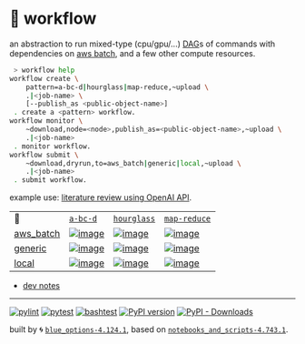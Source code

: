 # 📜 workflow

an abstraction to run mixed-type (cpu/gpu/...) [DAG](https://networkx.org/documentation/stable/reference/classes/digraph.html)s of commands with dependencies on [aws batch](https://aws.amazon.com/batch/), and a few other compute resources.

```bash
 > workflow help
workflow create \
	pattern=a-bc-d|hourglass|map-reduce,~upload \
	.|<job-name> \
	[--publish_as <public-object-name>]
 . create a <pattern> workflow.
workflow monitor \
	~download,node=<node>,publish_as=<public-object-name>,~upload \
	.|<job-name>
 . monitor workflow.
workflow submit \
	~download,dryrun,to=aws_batch|generic|local,~upload \
	.|<job-name>
 . submit workflow.
```

example use: [literature review using OpenAI API](https://github.com/kamangir/openai-commands/tree/main/openai_commands/literature_review).

|   |   |   |   |
| --- | --- | --- | --- |
| 📜 | [`a-bc-d`](./patterns/a-bc-d.dot) | [`hourglass`](./patterns/hourglass.dot) | [`map-reduce`](./patterns/map-reduce.dot) |
| [aws_batch](./runners/aws_batch.py) | [![image](https://kamangir-public.s3.ca-central-1.amazonaws.com/aws_batch-a-bc-d/workflow.gif?raw=true&random=csWIOSvm5eRrccON)](https://kamangir-public.s3.ca-central-1.amazonaws.com/aws_batch-a-bc-d/workflow.gif?raw=true&random=csWIOSvm5eRrccON) | [![image](https://kamangir-public.s3.ca-central-1.amazonaws.com/aws_batch-hourglass/workflow.gif?raw=true&random=qxGH0DaJYWbq6HqQ)](https://kamangir-public.s3.ca-central-1.amazonaws.com/aws_batch-hourglass/workflow.gif?raw=true&random=qxGH0DaJYWbq6HqQ) | [![image](https://kamangir-public.s3.ca-central-1.amazonaws.com/aws_batch-map-reduce/workflow.gif?raw=true&random=PUfjjDIwVVy88EZw)](https://kamangir-public.s3.ca-central-1.amazonaws.com/aws_batch-map-reduce/workflow.gif?raw=true&random=PUfjjDIwVVy88EZw) |
| [generic](./runners/generic.py) | [![image](https://kamangir-public.s3.ca-central-1.amazonaws.com/generic-a-bc-d/workflow.gif?raw=true&random=qToTpobsVPeVKpPH)](https://kamangir-public.s3.ca-central-1.amazonaws.com/generic-a-bc-d/workflow.gif?raw=true&random=qToTpobsVPeVKpPH) | [![image](https://kamangir-public.s3.ca-central-1.amazonaws.com/generic-hourglass/workflow.gif?raw=true&random=9pTSvQBWDo8WSOUh)](https://kamangir-public.s3.ca-central-1.amazonaws.com/generic-hourglass/workflow.gif?raw=true&random=9pTSvQBWDo8WSOUh) | [![image](https://kamangir-public.s3.ca-central-1.amazonaws.com/generic-map-reduce/workflow.gif?raw=true&random=YNFheTiYkUMgECjg)](https://kamangir-public.s3.ca-central-1.amazonaws.com/generic-map-reduce/workflow.gif?raw=true&random=YNFheTiYkUMgECjg) |
| [local](./runners/local.py) | [![image](https://kamangir-public.s3.ca-central-1.amazonaws.com/local-a-bc-d/workflow.gif?raw=true&random=Aox4eW6gqDtgIrip)](https://kamangir-public.s3.ca-central-1.amazonaws.com/local-a-bc-d/workflow.gif?raw=true&random=Aox4eW6gqDtgIrip) | [![image](https://kamangir-public.s3.ca-central-1.amazonaws.com/local-hourglass/workflow.gif?raw=true&random=fuX8jAwcUzs0ZE63)](https://kamangir-public.s3.ca-central-1.amazonaws.com/local-hourglass/workflow.gif?raw=true&random=fuX8jAwcUzs0ZE63) | [![image](https://kamangir-public.s3.ca-central-1.amazonaws.com/local-map-reduce/workflow.gif?raw=true&random=KUoDIdqQ5Cy9y4fK)](https://kamangir-public.s3.ca-central-1.amazonaws.com/local-map-reduce/workflow.gif?raw=true&random=KUoDIdqQ5Cy9y4fK) |

- [dev notes](https://arash-kamangir.medium.com/%EF%B8%8F-openai-experiments-54-e49117dc69ef)

---


[![pylint](https://github.com/kamangir/notebooks-and-scripts/actions/workflows/pylint.yml/badge.svg)](https://github.com/kamangir/notebooks-and-scripts/actions/workflows/pylint.yml) [![pytest](https://github.com/kamangir/notebooks-and-scripts/actions/workflows/pytest.yml/badge.svg)](https://github.com/kamangir/notebooks-and-scripts/actions/workflows/pytest.yml) [![bashtest](https://github.com/kamangir/notebooks-and-scripts/actions/workflows/bashtest.yml/badge.svg)](https://github.com/kamangir/notebooks-and-scripts/actions/workflows/bashtest.yml) [![PyPI version](https://img.shields.io/pypi/v/notebooks-and-scripts.svg)](https://pypi.org/project/notebooks-and-scripts/) [![PyPI - Downloads](https://img.shields.io/pypi/dd/notebooks-and-scripts)](https://pypistats.org/packages/notebooks-and-scripts)

built by 🌀 [`blue_options-4.124.1`](https://github.com/kamangir/awesome-bash-cli), based on [`notebooks_and_scripts-4.743.1`](https://github.com/kamangir/notebooks-and-scripts).
